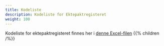 ```yaml
---
title: Kodeliste
description: Kodeliste for Ektepaktregisteret
weight: 100
---
```


Kodeliste for ektepaktregisteret finnes her i [denne Excel-filen](EP%20kodeliste%20231010.xlsx)
{{% children /%}}
